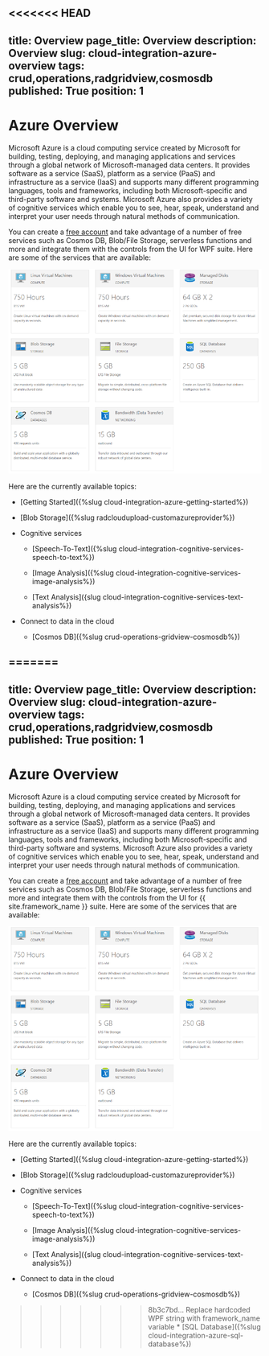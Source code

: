 <<<<<<< HEAD
---
title: Overview
page_title: Overview
description: Overview
slug: cloud-integration-azure-overview
tags: crud,operations,radgridview,cosmosdb
published: True
position: 1
---

# Azure Overview

Microsoft Azure is a cloud computing service created by Microsoft for building, testing, deploying, and managing applications and services through a global network of Microsoft-managed data centers. It provides software as a service (SaaS), platform as a service (PaaS) and infrastructure as a service (IaaS) and supports many different programming languages, tools and frameworks, including both Microsoft-specific and third-party software and systems. Microsoft Azure also provides a variety of cognitive services which enable you to see, hear, speak, understand and interpret your user needs through natural methods of communication.

You can create a [free account](https://azure.microsoft.com/en-us/free/) and take advantage of a number of free services such as Cosmos DB, Blob/File Storage, serverless functions and more and integrate them with the controls from the UI for WPF suite. Here are some of the services that are available:

![Azure Free Services](images/azure-free-services.png)

Here are the currently available topics:

* [Getting Started]({%slug cloud-integration-azure-getting-started%})

* [Blob Storage]({%slug radcloudupload-customazureprovider%})

* Cognitive services

    * [Speech-To-Text]({%slug cloud-integration-cognitive-services-speech-to-text%})

    * [Image Analysis]({%slug cloud-integration-cognitive-services-image-analysis%})

    * [Text Analysis]({slug cloud-integration-cognitive-services-text-analysis%})

* Connect to data in the cloud

    * [Cosmos DB]({%slug crud-operations-gridview-cosmosdb%})

=======
---
title: Overview
page_title: Overview
description: Overview
slug: cloud-integration-azure-overview
tags: crud,operations,radgridview,cosmosdb
published: True
position: 1
---

# Azure Overview

Microsoft Azure is a cloud computing service created by Microsoft for building, testing, deploying, and managing applications and services through a global network of Microsoft-managed data centers. It provides software as a service (SaaS), platform as a service (PaaS) and infrastructure as a service (IaaS) and supports many different programming languages, tools and frameworks, including both Microsoft-specific and third-party software and systems. Microsoft Azure also provides a variety of cognitive services which enable you to see, hear, speak, understand and interpret your user needs through natural methods of communication.

You can create a [free account](https://azure.microsoft.com/en-us/free/) and take advantage of a number of free services such as Cosmos DB, Blob/File Storage, serverless functions and more and integrate them with the controls from the UI for {{ site.framework_name }} suite. Here are some of the services that are available:

![Azure Free Services](images/azure-free-services.png)

Here are the currently available topics:

* [Getting Started]({%slug cloud-integration-azure-getting-started%})

* [Blob Storage]({%slug radcloudupload-customazureprovider%})

* Cognitive services

    * [Speech-To-Text]({%slug cloud-integration-cognitive-services-speech-to-text%})

    * [Image Analysis]({%slug cloud-integration-cognitive-services-image-analysis%})

    * [Text Analysis]({slug cloud-integration-cognitive-services-text-analysis%})

* Connect to data in the cloud

    * [Cosmos DB]({%slug crud-operations-gridview-cosmosdb%})

>>>>>>> 8b3c7bd... Replace hardcoded WPF string with framework_name variable
    * [SQL Database]({%slug cloud-integration-azure-sql-database%})